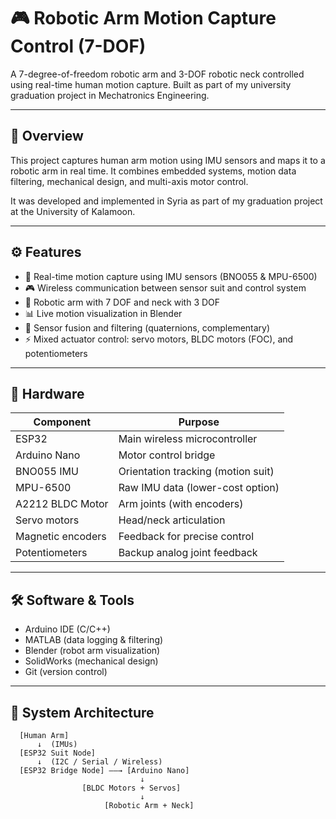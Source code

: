 # 🎮 Robotic Arm Motion Capture Control (7-DOF)

A 7-degree-of-freedom robotic arm and 3-DOF robotic neck controlled using real-time human motion capture. Built as part of my university graduation project in Mechatronics Engineering.


---

## 🧠 Overview

This project captures human arm motion using IMU sensors and maps it to a robotic arm in real time. It combines embedded systems, motion data filtering, mechanical design, and multi-axis motor control.

It was developed and implemented in Syria as part of my graduation project at the University of Kalamoon.

---

## ⚙️ Features

- 🔁 Real-time motion capture using IMU sensors (BNO055 & MPU-6500)
- 🎮 Wireless communication between sensor suit and control system
- 🔧 Robotic arm with 7 DOF and neck with 3 DOF
- 📊 Live motion visualization in Blender
- 🧭 Sensor fusion and filtering (quaternions, complementary)
- ⚡ Mixed actuator control: servo motors, BLDC motors (FOC), and potentiometers

---

## 🔩 Hardware

| Component        | Purpose                          |
|------------------|----------------------------------|
| ESP32            | Main wireless microcontroller    |
| Arduino Nano     | Motor control bridge             |
| BNO055 IMU       | Orientation tracking (motion suit) |
| MPU-6500         | Raw IMU data (lower-cost option) |
| A2212 BLDC Motor | Arm joints (with encoders)       |
| Servo motors     | Head/neck articulation           |
| Magnetic encoders| Feedback for precise control     |
| Potentiometers   | Backup analog joint feedback     |

---

## 🛠️ Software & Tools

- Arduino IDE (C/C++)
- MATLAB (data logging & filtering)
- Blender (robot arm visualization)
- SolidWorks (mechanical design)
- Git (version control)

---

## 📐 System Architecture

```plaintext
  [Human Arm]
      ↓  (IMUs)
  [ESP32 Suit Node]
      ↓  (I2C / Serial / Wireless)
  [ESP32 Bridge Node] ——→ [Arduino Nano]
                             ↓
                [BLDC Motors + Servos]
                             ↓
                     [Robotic Arm + Neck]

